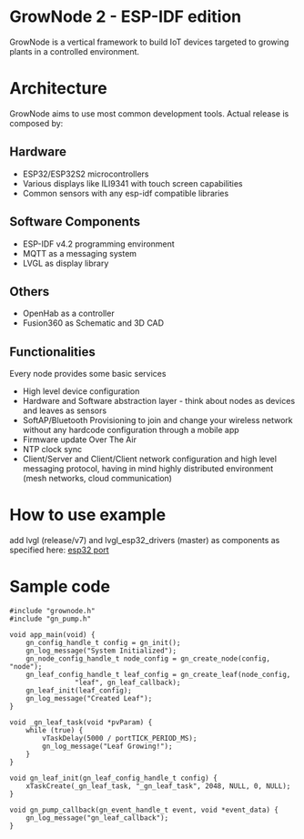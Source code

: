 
# GrowNode 2 - ESP-IDF edition

GrowNode is a vertical framework to build IoT devices targeted to growing plants in a controlled environment.

# Architecture

GrowNode aims to use most common development tools. Actual release is composed by:

## Hardware

 - ESP32/ESP32S2 microcontrollers
 -  Various displays like ILI9341 with touch screen capabilities
 -  Common sensors with any esp-idf compatible libraries

## Software Components

 - ESP-IDF v4.2 programming environment
 - MQTT as a messaging system
 - LVGL as display library

## Others
 - OpenHab as a controller
 - Fusion360 as Schematic and 3D CAD


## Functionalities

Every node provides some basic services

- High level device configuration
- Hardware and Software abstraction layer - think about nodes as devices and leaves as sensors
- SoftAP/Bluetooth Provisioning to join and change your wireless network without any hardcode configuration through a mobile app
- Firmware update Over The Air
- NTP clock sync
- Client/Server and Client/Client network configuration and high level messaging protocol, having in mind highly distributed environment (mesh networks, cloud communication)

# How to use example

add lvgl (release/v7) and lvgl_esp32_drivers (master) as components as specified here: [esp32 port](https://github.com/lvgl/lv_port_esp32)

# Sample code

    

    #include "grownode.h"
    #include "gn_pump.h"
    
    void app_main(void) {
	    gn_config_handle_t config = gn_init();
	    gn_log_message("System Initialized");
	    gn_node_config_handle_t node_config = gn_create_node(config, "node");
	    gn_leaf_config_handle_t leaf_config = gn_create_leaf(node_config,
					"leaf", gn_leaf_callback);
		gn_leaf_init(leaf_config);
		gn_log_message("Created Leaf");
	}
        
    void _gn_leaf_task(void *pvParam) {
    	while (true) {
    		vTaskDelay(5000 / portTICK_PERIOD_MS);
    		gn_log_message("Leaf Growing!");
    	}
    }
    
    void gn_leaf_init(gn_leaf_config_handle_t config) {
    	xTaskCreate(_gn_leaf_task, "_gn_leaf_task", 2048, NULL, 0, NULL);
    }
    
    void gn_pump_callback(gn_event_handle_t event, void *event_data) {
    	gn_log_message("gn_leaf_callback");
    }

